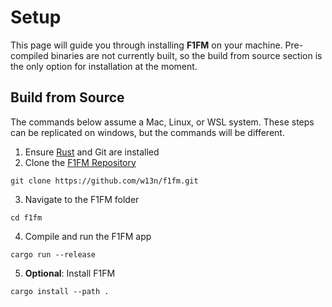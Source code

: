 # Setup
This page will guide you through installing **F1FM** on your machine.
Pre-compiled binaries are not currently built, so the build from source section is the only option for installation at the moment.

## Build from Source
The commands below assume a Mac, Linux, or WSL system.
These steps can be replicated on windows, but the commands will be different.

1. Ensure [Rust](https://rust-lang.org/) and Git are installed
2. Clone the [F1FM Repository](https://github.com/w13n/f1fm)

`git clone https://github.com/w13n/f1fm.git`

3. Navigate to the F1FM folder

`cd f1fm`

4. Compile and run the F1FM app

`cargo run --release`

5. **Optional**: Install F1FM

`cargo install --path .`
